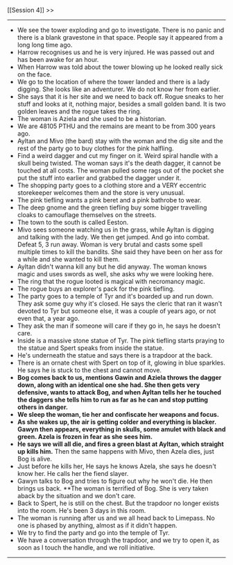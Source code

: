 [[Session 4]] >>

---

- We see the tower exploding and go to investigate. There is no panic and there is a blank gravestone in that space. People say it appeared from a long long time ago.
- Harrow recognises us and he is very injured. He was passed out and has been awake for an hour.
- When Harrow was told about the tower blowing up he looked really sick on the face.
- We go to the location of where the tower landed and there is a lady digging. She looks like an adventurer. We do not know her from earlier.
- She says that it is her site and we need to back off. Rogue sneaks to her stuff and looks at it, nothing major, besides a small golden band. It is two golden leaves and the rogue takes the ring.
- The woman is Aziela and she used to be a historian.
- We are 48105 PTHU and the remains are meant to be from 300 years ago.
- Ayltan and Mivo (the bard) stay with the woman and the dig site and the rest of the party go to buy clothes for the pink halfling. 
- Find a weird dagger and cut my finger on it. Weird spiral handle with a skull being twisted. The woman says it's the death dagger, it cannot be touched at all costs. The woman pulled some rags out of the pocket she put the stuff into earlier and grabbed the dagger under it.
- The shopping party goes to a clothing store and a VERY eccentric storekeeper welcomes them and the store is very unusual. 
- The pink tiefling wants a pink beret and a pink bathrobe to wear. 
- The deep gnome and the green tiefling buy some bigger travelling cloaks to camouflage themselves on the streets. 
- The town to the south is called Eeston.
- Mivo sees someone watching us in the grass, while Ayltan is digging and talking with the lady. We then get jumped. And go into combat. Defeat 5, 3 run away. Woman is very brutal and casts some spell multiple times to kill the bandits. She said they have been on her ass for a while and she wanted to kill them.
- Ayltan didn't wanna kill any but he did anyway. The woman knows magic and uses swords as well, she asks why we were looking here.
- The ring that the rogue looted is magical with necromancy magic.
- The rogue buys an explorer's pack for the pink tiefling.
- The party goes to a temple of Tyr and it's boarded up and run down. They ask some guy why it's closed. He says the cleric that ran it wasn't devoted to Tyr but someone else, it was a couple of years ago, or not even that, a year ago. 
- They ask the man if someone will care if they go in, he says he doesn't care.
- Inside is a massive stone statue of Tyr. The pink tiefling starts praying to the statue and Spert speaks from inside the statue. 
- He's underneath the statue and says there is a trapdoor at the back.
- There is an ornate chest with Spert on top of it, glowing in blue sparkles. He says he is stuck to the chest and cannot move. 
- **Bog comes back to us, mentions Gawin and Aziela throws the dagger down, along with an identical one she had. She then gets very defensive, wants to attack Bog, and when Ayltan tells her he touched the daggers she tells him to run as far as he can and stop putting others in danger.**
- **We sleep the woman, tie her and confiscate her weapons and focus.**
- **As she wakes up, the air is getting colder and everything is blacker. Gawyn then appears, everything in skulls, some amulet with black and green. Azela is frozen in fear as she sees him.**
- **He says we will all die, and fires a green blast at Ayltan, which straight up kills him.** Then the same happens with Mivo, then Azela dies, just Bog is alive.
- Just before he kills her, He says he knows Azela, she says he doesn't know her. He calls her the fiend slayer.
- Gawyn talks to Bog and tries to figure out why he won't die. He then brings us back. **The woman is terrified of Bog. She is very taken aback by the situation and we don't care.
- Back to Spert, he is still on the chest. But the trapdoor no longer exists into the room. He's been 3 days in this room.
- The woman is running after us and we all head back to Limepass. No one is phased by anything, almost as if it didn't happen.
- We try to find the party and go into the temple of Tyr.
- We have a conversation through the trapdoor, and we try to open it, as soon as I touch the handle, and we roll initiative.

---
